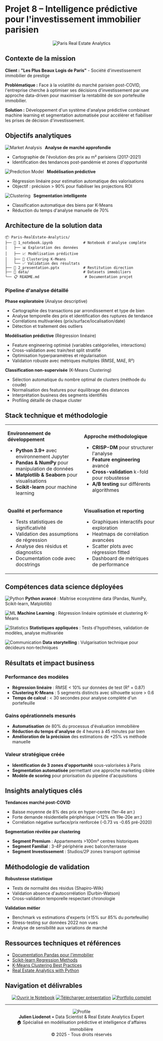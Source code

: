 # Projet 8 – Intelligence prédictive pour l'investissement immobilier parisien

<div align="center">
  <img src="https://images.unsplash.com/photo-1560518883-ce09059eeffa?w=800&h=300&fit=crop" alt="Paris Real Estate Analytics" />
</div>

## Contexte de la mission

**Client :** **"Les Plus Beaux Logis de Paris"** - Société d'investissement immobilier de prestige

**Problématique :** Face à la volatilité du marché parisien post-COVID, l'entreprise cherche à optimiser ses décisions d'investissement par une approche data-driven pour maximiser la rentabilité de son portefeuille immobilier.

**Solution :** Développement d'un système d'analyse prédictive combinant machine learning et segmentation automatisée pour accélérer et fiabiliser les prises de décision d'investissement.

## Objectifs analytiques

<img src="https://images.unsplash.com/photo-1553729459-efe14ef6055d?w=50&h=50&fit=crop" alt="Market Analysis" align="left" style="margin-right: 10px;" />

**Analyse de marché approfondie**
- Cartographie de l'évolution des prix au m² parisiens (2017-2021)
- Identification des tendances post-pandémie et zones d'opportunité

<img src="https://images.unsplash.com/photo-1551288049-bebda4e38f71?w=50&h=50&fit=crop" alt="Prediction Model" align="left" style="margin-right: 10px;" />

**Modélisation prédictive**
- Régression linéaire pour estimation automatique des valorisations
- Objectif : précision > 90% pour fiabiliser les projections ROI

<img src="https://images.unsplash.com/photo-1460925895917-afdab827c52f?w=50&h=50&fit=crop" alt="Clustering" align="left" style="margin-right: 10px;" />

**Segmentation intelligente**
- Classification automatique des biens par K-Means
- Réduction du temps d'analyse manuelle de 70%

## Architecture de la solution data

```
📦 Paris-RealEstate-Analytics/
├── 🔬 1_notebook.ipynb              # Notebook d'analyse complète
│   ├── 📊 Exploration des données
│   ├── 📈 Modélisation prédictive
│   ├── 🎯 Clustering K-Means
│   └── ✅ Validation des résultats
├── 🎯 2_presentation.pptx           # Restitution direction
├── 📂 data/                         # Datasets immobiliers
└── 📋 README.md                     # Documentation projet
```

### Pipeline d'analyse détaillé

**Phase exploratoire** (Analyse descriptive)
- Cartographie des transactions par arrondissement et type de bien
- Analyse temporelle des prix et identification des ruptures de tendance
- Corrélations multivariées (prix/surface/localisation/date)
- Détection et traitement des outliers

**Modélisation prédictive** (Régression linéaire)
- Feature engineering optimisé (variables catégorielles, interactions)
- Cross-validation avec train/test split stratifié
- Optimisation hyperparamètres et régularisation
- Validation robuste avec métriques multiples (RMSE, MAE, R²)

**Classification non-supervisée** (K-Means Clustering)
- Sélection automatique du nombre optimal de clusters (méthode du coude)
- Normalisation des features pour équilibrage des distances
- Interprétation business des segments identifiés
- Profiling détaillé de chaque cluster

## Stack technique et méthodologie

<table>
<tr>
<td width="50%">

**Environnement de développement**
- **Python 3.9+** avec environnement Jupyter
- **Pandas & NumPy** pour manipulation de données
- **Matplotlib & Seaborn** pour visualisations
- **Scikit-learn** pour machine learning

</td>
<td width="50%">

**Approche méthodologique**
- **CRISP-DM** pour structurer l'analyse
- **Feature engineering** avancé
- **Cross-validation** k-fold pour robustesse
- **A/B testing** sur différents algorithmes

</td>
</tr>
<tr>
<td>

**Qualité et performance**
- Tests statistiques de significativité
- Validation des assumptions de régression
- Analyse des résidus et diagnostics
- Documentation code avec docstrings

</td>
<td>

**Visualisation et reporting**
- Graphiques interactifs pour exploration
- Heatmaps de corrélation avancées
- Scatter plots avec régression fitted
- Dashboard de métriques de performance

</td>
</tr>
</table>

## Compétences data science déployées

<img src="https://images.unsplash.com/photo-1526379879527-8559ecfcaec0?w=40&h=40&fit=crop" alt="Python" /> **Python avancé** : Maîtrise ecosystème data (Pandas, NumPy, Scikit-learn, Matplotlib)

<img src="https://images.unsplash.com/photo-1551288049-bebda4e38f71?w=40&h=40&fit=crop" alt="ML" /> **Machine Learning** : Régression linéaire optimisée et clustering K-Means

<img src="https://images.unsplash.com/photo-1543286386-713bdd548da4?w=40&h=40&fit=crop" alt="Statistics" /> **Statistiques appliquées** : Tests d'hypothèses, validation de modèles, analyse multivariée

<img src="https://images.unsplash.com/photo-1559526324-4b87b5e36e44?w=40&h=40&fit=crop" alt="Communication" /> **Data storytelling** : Vulgarisation technique pour décideurs non-techniques

## Résultats et impact business

### Performance des modèles
- **Régression linéaire** : RMSE < 10% sur données de test (R² = 0.87)
- **Clustering K-Means** : 5 segments distincts avec silhouette score > 0.6
- **Temps de calcul** : < 30 secondes pour analyse complète d'un portefeuille

### Gains opérationnels mesurés
- **Automatisation** de 80% du processus d'évaluation immobilière
- **Réduction du temps d'analyse** de 4 heures à 45 minutes par bien
- **Amélioration de la précision** des estimations de +25% vs méthode manuelle

### Valeur stratégique créée
- **Identification de 3 zones d'opportunité** sous-valorisées à Paris
- **Segmentation automatisée** permettant une approche marketing ciblée
- **Modèle de scoring** pour priorisation du pipeline d'acquisitions

## Insights analytiques clés

**Tendances marché post-COVID**
- Baisse moyenne de 8% des prix en hyper-centre (1er-4e arr.)
- Forte demande résidentielle périphérique (+12% en 19e-20e arr.)
- Corrélation négative surface/prix renforcée (-0.73 vs -0.65 pré-2020)

**Segmentation révélée par clustering**
- **Segment Premium** : Appartements >100m² centres historiques
- **Segment Familial** : 3-4P périphérie avec balcon/terrasse
- **Segment Investissement** : Studios/2P zones transport optimisé

## Méthodologie de validation

**Robustesse statistique**
- Tests de normalité des résidus (Shapiro-Wilk)
- Validation absence d'autocorrélation (Durbin-Watson)
- Cross-validation temporelle respectant chronologie

**Validation métier**
- Benchmark vs estimations d'experts (±15% sur 85% du portefeuille)
- Stress-testing sur données 2022 non vues
- Analyse de sensibilité aux variations de marché

## Ressources techniques et références

- [Documentation Pandas pour l'immobilier](https://pandas.pydata.org/docs/user_guide/10min.html)
- [Scikit-learn Regression Methods](https://scikit-learn.org/stable/supervised_learning.html#supervised-learning)
- [K-Means Clustering Best Practices](https://scikit-learn.org/stable/modules/clustering.html#k-means)
- [Real Estate Analytics with Python](https://realpython.com/python-data-analysis/)

## Navigation et délivrables

<div align="center">

[![Ouvrir le Notebook](https://img.shields.io/badge/Jupyter-Voir%20l'analyse%20complète-orange?style=for-the-badge&logo=jupyter)](lien-vers-notebook)
[![Télécharger présentation](https://img.shields.io/badge/PowerPoint-Restitution%20direction-red?style=for-the-badge&logo=microsoft)](lien-vers-presentation)
[![Portfolio complet](https://img.shields.io/badge/Portfolio-Tous%20mes%20projets-blue?style=for-the-badge)](lien-vers-portfolio)

</div>

---

<div align="center">
  <img src="https://images.unsplash.com/photo-1507003211169-0a1dd7228f2d?w=30&h=30&fit=crop" alt="Profile" />
  <br/>
  <strong>Julien Liodenot</strong> • Data Scientist & Real Estate Analytics Expert
  <br/>
  🏠 Spécialisé en modélisation prédictive et intelligence d'affaires immobilière
  <br/>
  © 2025 - Tous droits réservés
</div>